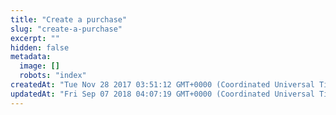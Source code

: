 ```yaml
---
title: "Create a purchase"
slug: "create-a-purchase"
excerpt: ""
hidden: false
metadata: 
  image: []
  robots: "index"
createdAt: "Tue Nov 28 2017 03:51:12 GMT+0000 (Coordinated Universal Time)"
updatedAt: "Fri Sep 07 2018 04:07:19 GMT+0000 (Coordinated Universal Time)"
---
```

